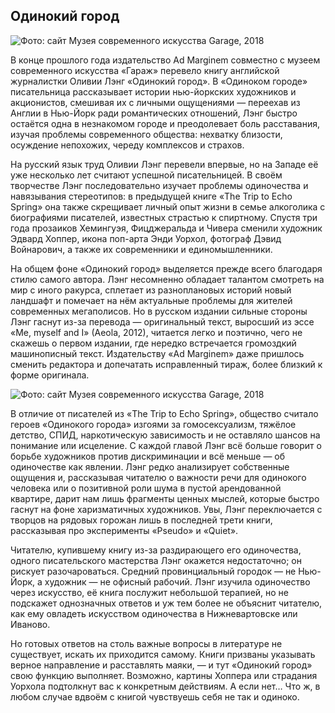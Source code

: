 ## Одинокий город

![Фото: сайт Музея современного искусства Garage, 2018](http://www.proarte.ru/upload/medialibrary/01f/01f6f11fac315fff872b435f6d928b89.jpg)

В конце прошлого года издательство Ad Marginem совместно с музеем современного искусства «Гараж» перевело книгу английской журналистки Оливии Лэнг «Одинокий город». В «Одиноком городе» писательница рассказывает истории нью-йоркских художников и акционистов, смешивая их с личными ощущениями — переехав из Англии в Нью-Йорк ради романтических отношений, Лэнг быстро остаётся одна в незнакомом городе и преодолевает боль расставания, изучая проблемы современного общества: нехватку близости, осуждение непохожих, череду комплексов и страхов.

На русский язык труд Оливии Лэнг перевели впервые, но на Западе её уже несколько лет считают успешной писательницей. В своём творчестве Лэнг последовательно изучает проблемы одиночества и навязывания стереотипов: в предыдущей книге «The Trip to Echo Spring» она также скрещивает личный опыт жизни в семье алкоголика с биографиями писателей, известных страстью к спиртному. Спустя три года прозаиков Хемингуэя, Фицджеральда и Чивера сменили художник Эдвард Хоппер, икона поп-арта Энди Уорхол, фотограф Дэвид Войнарович, а также их современники и единомышленники. 

На общем фоне «Одинокий город» выделяется прежде всего благодаря стилю самого автора. Лэнг несомненно обладает талантом смотреть на мир с иного ракурса, сплетает из разноплановых историй новый ландшафт и помечает на нём актуальные проблемы для жителей современных мегаполисов. Но в русском издании сильные стороны Лэнг гаснут из-за перевода — оригинальный текст, выросший из эссе «Me, myself and I» (Aeola, 2012), читается легко и поэтично, чего не скажешь о первом издании, где нередко встречается громоздкий машинописный текст. Издательству «Ad Marginem» даже пришлось сменить редактора и допечатать исправленный тираж, более близкий к форме оригинала.

![Фото: сайт Музея современного искусства Garage, 2018](http://www.proarte.ru/upload/medialibrary/4d6/4d65cbfc18550ac6b3b7178d8d88eaa9.jpg)

В отличие от писателей из «The Trip to Echo Spring», общество считало героев «Одинокого города» изгоями за гомосексуализм, тяжёлое детство, СПИД, наркотическую зависимость и не оставляло шансов на понимание или исцеление. С каждой главой Лэнг всё больше говорит о борьбе художников против дискриминации и всё меньше — об одиночестве как явлении. Лэнг редко анализирует собственные ощущения и, рассказывая читателю о важности речи для одинокого человека или о позитивной роли шума в пустой арендованной квартире, дарит нам лишь фрагменты ценных мыслей, которые быстро гаснут на фоне харизматичных художников. Увы, Лэнг переключается с творцов на рядовых горожан лишь в последней трети книги, рассказывая про эксперименты «Pseudo» и «Quiet». 

Читателю, купившему книгу из-за раздирающего его одиночества, одного писательского мастерства Лэнг окажется недостаточно; он рискует разочароваться. Средний провинциальный городок — не Нью-Йорк, а художник — не офисный рабочий. Лэнг изучила одиночество через искусство, её книга послужит небольшой терапией, но не подскажет однозначных ответов и уж тем более не объяснит читателю, как ему овладеть искусством одиночества в Нижневартовске или Иваново. 

Но готовых ответов на столь важные вопросы в литературе не существует, искать их приходится самому. Книги призваны указывать верное направление и расставлять маяки, — и тут «Одинокий город» свою функцию выполняет. Возможно, картины Хоппера или страдания Уорхола подтолкнут вас к конкретным действиям. А если нет… Что ж, в любом случае вдвоём с книгой чувствуешь себя не так и одиноко.